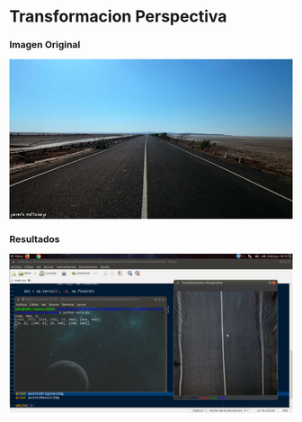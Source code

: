 # Transformacion Perspectiva


### Imagen Original
![](https://github.com/lehi10/TopicosEnGrafica/blob/master/Transformacion/TransformacionPerspectiva/road.jpg)

### Resultados

![](https://github.com/lehi10/TopicosEnGrafica/blob/master/Transformacion/TransformacionPerspectiva/out.png)


